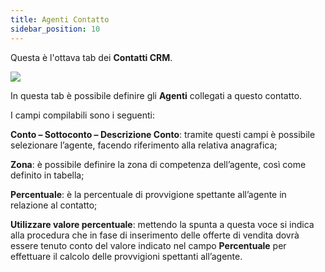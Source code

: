 ```yaml
---
title: Agenti Contatto
sidebar_position: 10
---
```


Questa è l'ottava tab dei **Contatti CRM**.

![](/img/it-it/applications/crm/contacts/contact-agents.png)

In questa tab è possibile definire gli **Agenti** collegati a questo contatto.

I campi compilabili sono i seguenti:

**Conto – Sottoconto – Descrizione Conto**: tramite questi campi è possibile selezionare l’agente, facendo riferimento alla relativa anagrafica;

**Zona**: è possibile definire la zona di competenza dell’agente, così come definito in tabella;

**Percentuale**: è la percentuale di provvigione spettante all’agente in relazione al contatto;

**Utilizzare valore percentuale**: mettendo la spunta a questa voce si indica alla procedura che in fase di inserimento delle offerte di vendita dovrà essere tenuto conto del valore indicato nel campo **Percentuale** per effettuare il calcolo delle provvigioni spettanti all’agente.
